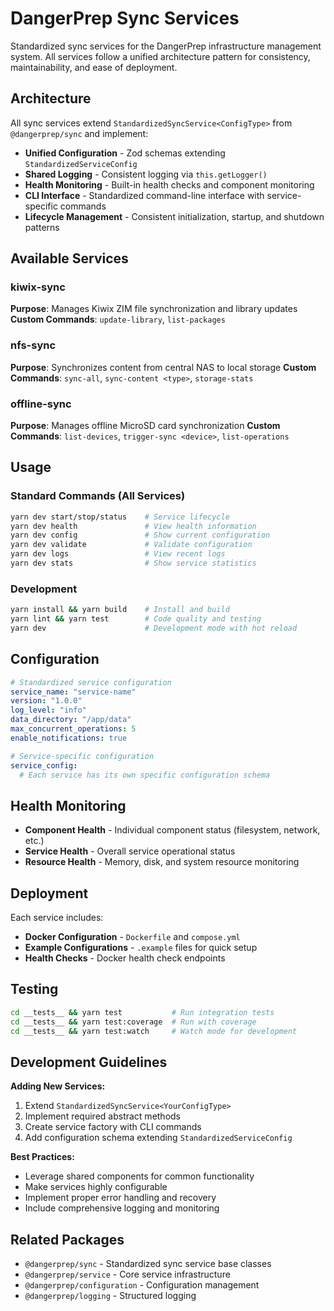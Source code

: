 # DangerPrep Sync Services

Standardized sync services for the DangerPrep infrastructure management system. All services follow a unified architecture pattern for consistency, maintainability, and ease of deployment.

## Architecture

All sync services extend `StandardizedSyncService<ConfigType>` from `@dangerprep/sync` and implement:

- **Unified Configuration** - Zod schemas extending `StandardizedServiceConfig`
- **Shared Logging** - Consistent logging via `this.getLogger()`
- **Health Monitoring** - Built-in health checks and component monitoring
- **CLI Interface** - Standardized command-line interface with service-specific commands
- **Lifecycle Management** - Consistent initialization, startup, and shutdown patterns

## Available Services

### kiwix-sync
**Purpose**: Manages Kiwix ZIM file synchronization and library updates
**Custom Commands**: `update-library`, `list-packages`

### nfs-sync
**Purpose**: Synchronizes content from central NAS to local storage
**Custom Commands**: `sync-all`, `sync-content <type>`, `storage-stats`

### offline-sync
**Purpose**: Manages offline MicroSD card synchronization
**Custom Commands**: `list-devices`, `trigger-sync <device>`, `list-operations`

## Usage

### Standard Commands (All Services)
```bash
yarn dev start/stop/status    # Service lifecycle
yarn dev health               # View health information
yarn dev config               # Show current configuration
yarn dev validate             # Validate configuration
yarn dev logs                 # View recent logs
yarn dev stats                # Show service statistics
```

### Development
```bash
yarn install && yarn build    # Install and build
yarn lint && yarn test        # Code quality and testing
yarn dev                      # Development mode with hot reload
```

## Configuration

```yaml
# Standardized service configuration
service_name: "service-name"
version: "1.0.0"
log_level: "info"
data_directory: "/app/data"
max_concurrent_operations: 5
enable_notifications: true

# Service-specific configuration
service_config:
  # Each service has its own specific configuration schema
```

## Health Monitoring

- **Component Health** - Individual component status (filesystem, network, etc.)
- **Service Health** - Overall service operational status
- **Resource Health** - Memory, disk, and system resource monitoring

## Deployment

Each service includes:
- **Docker Configuration** - `Dockerfile` and `compose.yml`
- **Example Configurations** - `.example` files for quick setup
- **Health Checks** - Docker health check endpoints

## Testing

```bash
cd __tests__ && yarn test           # Run integration tests
cd __tests__ && yarn test:coverage  # Run with coverage
cd __tests__ && yarn test:watch     # Watch mode for development
```

## Development Guidelines

**Adding New Services:**
1. Extend `StandardizedSyncService<YourConfigType>`
2. Implement required abstract methods
3. Create service factory with CLI commands
4. Add configuration schema extending `StandardizedServiceConfig`

**Best Practices:**
- Leverage shared components for common functionality
- Make services highly configurable
- Implement proper error handling and recovery
- Include comprehensive logging and monitoring

## Related Packages

- `@dangerprep/sync` - Standardized sync service base classes
- `@dangerprep/service` - Core service infrastructure
- `@dangerprep/configuration` - Configuration management
- `@dangerprep/logging` - Structured logging
